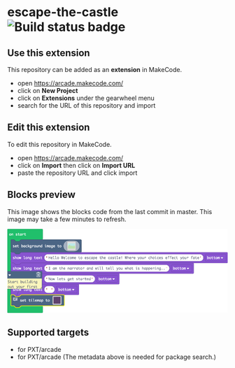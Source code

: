 # escape-the-castle ![Build status badge](https://github.com/kitty-hub/escape-the-castle/workflows/MakeCode/badge.svg)



## Use this extension

This repository can be added as an **extension** in MakeCode.

* open https://arcade.makecode.com/
* click on **New Project**
* click on **Extensions** under the gearwheel menu
* search for the URL of this repository and import

## Edit this extension

To edit this repository in MakeCode.

* open https://arcade.makecode.com/
* click on **Import** then click on **Import URL**
* paste the repository URL and click import

## Blocks preview

This image shows the blocks code from the last commit in master.
This image may take a few minutes to refresh.

![A rendered view of the blocks](https://github.com/kitty-hub/escape-the-castle/raw/master/.makecode/blocks.png)

## Supported targets

* for PXT/arcade
* for PXT/arcade
(The metadata above is needed for package search.)

